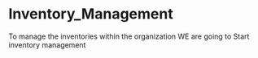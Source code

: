 # Inventory_Management
To manage the inventories within the organization
WE are going to Start inventory management
